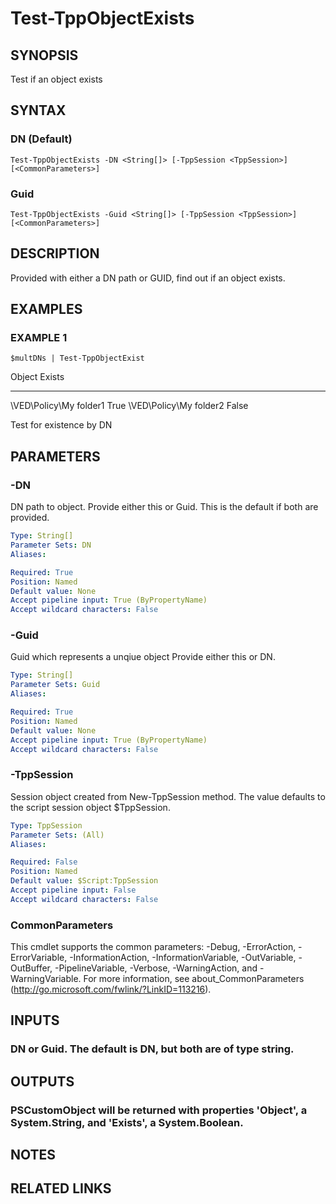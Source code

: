 # Test-TppObjectExists

## SYNOPSIS
Test if an object exists

## SYNTAX

### DN (Default)
```
Test-TppObjectExists -DN <String[]> [-TppSession <TppSession>] [<CommonParameters>]
```

### Guid
```
Test-TppObjectExists -Guid <String[]> [-TppSession <TppSession>] [<CommonParameters>]
```

## DESCRIPTION
Provided with either a DN path or GUID, find out if an object exists.

## EXAMPLES

### EXAMPLE 1
```
$multDNs | Test-TppObjectExist
```

Object                    Exists
--------                  -----
\VED\Policy\My folder1    True
\VED\Policy\My folder2    False

Test for existence by DN

## PARAMETERS

### -DN
DN path to object. 
Provide either this or Guid. 
This is the default if both are provided.

```yaml
Type: String[]
Parameter Sets: DN
Aliases:

Required: True
Position: Named
Default value: None
Accept pipeline input: True (ByPropertyName)
Accept wildcard characters: False
```

### -Guid
Guid which represents a unqiue object  Provide either this or DN.

```yaml
Type: String[]
Parameter Sets: Guid
Aliases:

Required: True
Position: Named
Default value: None
Accept pipeline input: True (ByPropertyName)
Accept wildcard characters: False
```

### -TppSession
Session object created from New-TppSession method. 
The value defaults to the script session object $TppSession.

```yaml
Type: TppSession
Parameter Sets: (All)
Aliases:

Required: False
Position: Named
Default value: $Script:TppSession
Accept pipeline input: False
Accept wildcard characters: False
```

### CommonParameters
This cmdlet supports the common parameters: -Debug, -ErrorAction, -ErrorVariable, -InformationAction, -InformationVariable, -OutVariable, -OutBuffer, -PipelineVariable, -Verbose, -WarningAction, and -WarningVariable.
For more information, see about_CommonParameters (http://go.microsoft.com/fwlink/?LinkID=113216).

## INPUTS

### DN or Guid.  The default is DN, but both are of type string.

## OUTPUTS

### PSCustomObject will be returned with properties 'Object', a System.String, and 'Exists', a System.Boolean.

## NOTES

## RELATED LINKS
